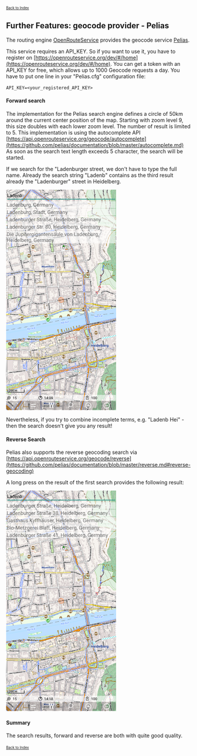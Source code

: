 <small><small>[Back to Index](../../../index.md)</small></small>

## Further Features: geocode provider - Pelias

The routing engine [OpenRouteService](https://openrouteservice.org/) provides the geocode service [Pelias](https://github.com/pelias/pelias).

This service requires an API_KEY. So if you want to use it, you have to register on
[https://openrouteservice.org/dev/#/home](https://openrouteservice.org/dev/#/home).
You can get a token with an API_KEY for free, which allows up to 1000 Geocode requests a day.
You have to put one line in your "Pelias.cfg" configuration file:
```
API_KEY=<your_registered_API_KEY>
```

#### Forward search

The implementation for the Pelias search engine defines a circle of 50km around the current
center position of the map. Starting with zoom level 9, this size doubles with each lower
zoom level. The number of result is limited to 5.
This implementation is using the autocomplete API
[https://api.openrouteservice.org/geocode/autocomplete](https://github.com/pelias/documentation/blob/master/autocomplete.md)
As soon as the search text length exceeds 5 character, the search will be started.

If we search for the "Ladenburger street, we don't have to type the full name.
Already the search string "Ladenb" contains as the third result already the "Ladenburger" street in Heidelberg.

<img src="./pelias1.png" width="300" />&nbsp; 

Nevertheless, if you try to combine incomplete terms, e.g. "Ladenb Hei" - then the search doesn't give you any result!

#### Reverse Search 

Pelias also supports the reverse geocoding search via 
[https://api.openrouteservice.org/geocode/reverse](https://github.com/pelias/documentation/blob/master/reverse.md#reverse-geocoding)

A long press on the result of the first search provides the following result:

<img src="./pelias2.png" width="300" />&nbsp; 

#### Summary

The search results, forward and reverse are both with quite good quality. 

<small><small>[Back to Index](../../../index.md)</small></small>